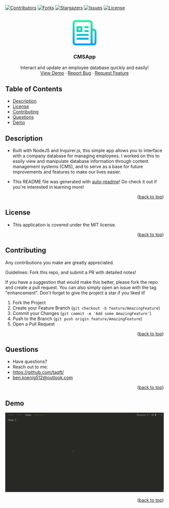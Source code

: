 <div id="top"></div>
<!--
*** Credit to Othneil Drew's Best-README-Template as the base
*** for this template and concept/layout. The following is an iteration
*** from that version, and contains similar structure, with some improvements
*** to allow for easy automation of the README generation process.
*** Check it out: https://github.com/othneildrew/Best-README-Template/
*** NOTE: This template assumes there is a short project demo named "demo.gif" and a "logo.png"
*** saved in the ./assets/images/ folder within your repositiory. Adjust these as needed.
-->

<!-- PROJECT SHIELDS -->
<!--
*** Reference links are enclosed in brackets [ ] instead of parentheses ( ).
*** See the bottom of this document for the declaration of the reference variables
*** for contributors-url, forks-url, etc. This is an optional, concise syntax you may use.
*** https://www.markdownguide.org/basic-syntax/#reference-style-links
-->
[![Contributors][contributors-shield]][contributors-url]
[![Forks][forks-shield]][forks-url]
[![Stargazers][stars-shield]][stars-url]
[![Issues][issues-shield]][issues-url]
[![License][license-shield]][license-url]


<!-- PROJECT LOGO -->
<br />
<div align="center">
  <a href="https://github.com/taqft/CMSApp">
    <img src="assets/images/logo.png" alt="Logo" width="80" height="80">
  </a>

<h3 align="center">CMSApp</h3>

  <p align="center">
    Interact and update an employee database quickly and easily!
    <br />
    <a href="https://i.imgur.com/QdIkR4f.gif/">View Demo</a>
    ·
    <a href="https://github.com/taqft/CMSApp/issues">Report Bug</a>
    ·
    <a href="https://github.com/taqft/CMSApp/issues">Request Feature</a>
  </p>
</div>

<!-- TABLE OF CONTENTS -->
## Table of Contents

* [Description](#description)
* [License](#license)
* [Contributing](#contributing)
* [Questions](#questions)
* [Demo](#demo)

<!-- DESCRIPTION -->
## Description

* Built with NodeJS and Inquirer.js, this simple app allows you to interface with a company database for managing employees. I worked on this to easily view and manipulate database information through content management systems (CMS), and to serve as a base for future improvements and features to make our lives easier.

* This README file was generated with [auto-readme](https://github.com/taqft/auto-readme/)! Go check it out if you're interested in learning more!

<p align="right">(<a href="#top">back to top</a>)</p>

<!-- LICENSE -->
## License

* This application is covered under the MIT license.

<p align="right">(<a href="#top">back to top</a>)</p>

<!-- CONTRIBUTING -->
## Contributing

Any contributions you make are greatly appreciated.

Guidelines: Fork this repo, and submit a PR with detailed notes!

If you have a suggestion that would make this better, please fork the repo and create a pull request.
You can also simply open an issue with the tag "enhancement".
Don't forget to give the project a star if you liked it!

1. Fork the Project
2. Create your Feature Branch (`git checkout -b feature/AmazingFeature`)
3. Commit your Changes (`git commit -m 'Add some AmazingFeature'`)
4. Push to the Branch (`git push origin feature/AmazingFeature`)
5. Open a Pull Request

<p align="right">(<a href="#top">back to top</a>)</p>

<!-- QUESTIONS -->
## Questions

* Have questions?
* Reach out to me: 
* https://github.com/taqft/
* [ben.koenig512@outlook.com](mailto:ben.koenig512@outlook.com "My contact Email")

<p align="right">(<a href="#top">back to top</a>)</p>

<!-- PROJECT EXAMPLE -->
## Demo

[![Product Name Screen Shot][product-screenshot]][product-demo-url]

<p align="right">(<a href="#top">back to top</a>)</p>



<!-- MARKDOWN LINKS & IMAGES -->
<!-- https://www.markdownguide.org/basic-syntax/#reference-style-links -->
[contributors-shield]: https://img.shields.io/github/contributors/taqft/CMSApp.svg?style=for-the-badge
[contributors-url]: https://github.com/taqft/CMSApp/graphs/contributors
[forks-shield]: https://img.shields.io/github/forks/taqft/CMSApp.svg?style=for-the-badge
[forks-url]: https://github.com/taqft/CMSApp/network/members
[stars-shield]: https://img.shields.io/github/stars/taqft/CMSApp.svg?style=for-the-badge
[stars-url]: https://github.com/taqft/CMSApp/stargazers
[issues-shield]: https://img.shields.io/github/issues/taqft/CMSApp.svg?style=for-the-badge
[issues-url]: https://github.com/taqft/CMSApp/issues
[license-shield]: https://img.shields.io/github/license/taqft/CMSApp.svg?style=for-the-badge&cacheSeconds=3600
[license-url]: https://github.com/taqft/CMSApp/blob/main/LICENSE.txt
[linkedin-shield]: https://img.shields.io/badge/-LinkedIn-black.svg?style=for-the-badge&logo=linkedin&colorB=555
[product-screenshot]: assets/images/demo.gif
[portfolio-shield]: https://img.shields.io/badge/my_portfolio-000?style=for-the-badge&logo=ko-fi&logoColor=white
[product-demo-url]: https://i.imgur.com/QdIkR4f.gif/
